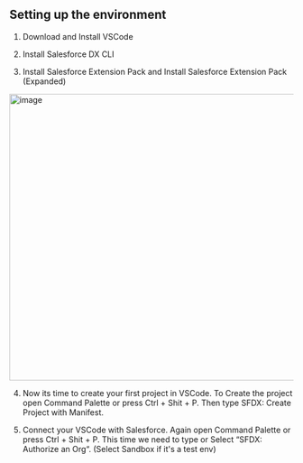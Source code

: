 ## Setting up the environment

1. Download and Install VSCode

2. Install Salesforce DX CLI

3. Install Salesforce Extension Pack and Install Salesforce Extension Pack (Expanded)

<img width="508" alt="image" src="https://user-images.githubusercontent.com/8276139/158901731-1b4891ce-7505-4253-a2ca-3ee3ce3fd705.png">

4. Now its time to create your first project in VSCode. To Create the project open Command Palette or press Ctrl + Shit + P.  Then type SFDX: Create Project with Manifest.

5. Connect your VSCode with Salesforce. Again open Command Palette or press Ctrl + Shit + P. This time we need to type or Select “SFDX: Authorize an Org“. (Select Sandbox if it's a test env)
